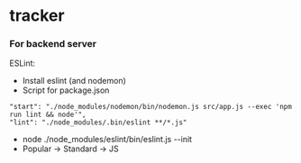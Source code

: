 # tracker

### For backend server
ESLint:
* Install  eslint (and nodemon)
* Script for package.json
```
"start": "./node_modules/nodemon/bin/nodemon.js src/app.js --exec 'npm run lint && node'",
"lint": "./node_modules/.bin/eslint **/*.js"
```
* node ./node_modules/eslint/bin/eslint.js --init
* Popular -> Standard -> JS